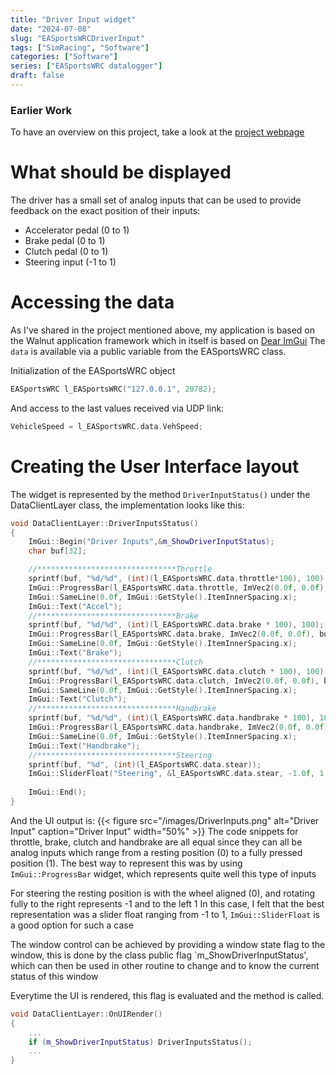 ```yaml
---
title: "Driver Input widget"
date: "2024-07-08"
slug: "EASportsWRCDriverInput"
tags: ["SimRacing", "Software"]
categories: ["Software"]
series: ["EASportsWRC datalogger"]
draft: false
---
```


### Earlier Work
To have an overview on this project, take a look at the [project webpage]


# What should be displayed
The driver has a small set of analog inputs that can be used to provide feedback on the exact position of their inputs:
- Accelerator pedal (0 to 1)
- Brake pedal 		(0 to 1)
- Clutch pedal 		(0 to 1)
- Steering input 	(-1 to 1)

# Accessing the data
As I've shared in the project mentioned above, my application is based on the Walnut application framework which in itself is based on [Dear ImGui]
The `data` is available via a public variable from the EASportsWRC class.

Initialization of the EASportsWRC object
 ```cpp {class="my-class" id="my-codeblock" lineNos=inline tabWidth=2}
EASportsWRC l_EASportsWRC("127.0.0.1", 20782);
 ```
And access to the last values received via UDP link:
 ```cpp {class="my-class" id="my-codeblock" lineNos=inline tabWidth=2}
VehicleSpeed = l_EASportsWRC.data.VehSpeed;
 ```
  
# Creating the User Interface layout

The widget is represented by the method `DriverInputStatus()` under the DataClientLayer class, the implementation looks like this:
```cpp {class="my-class" id="my-codeblock" lineNos=inline tabWidth=2}
void DataClientLayer::DriverInputsStatus()
{
	ImGui::Begin("Driver Inputs",&m_ShowDriverInputStatus);
	char buf[32];

	//*******************************Throttle
	sprintf(buf, "%d/%d", (int)(l_EASportsWRC.data.throttle*100), 100);
	ImGui::ProgressBar(l_EASportsWRC.data.throttle, ImVec2(0.0f, 0.0f),buf);
	ImGui::SameLine(0.0f, ImGui::GetStyle().ItemInnerSpacing.x);
	ImGui::Text("Accel");
	//*******************************Brake
	sprintf(buf, "%d/%d", (int)(l_EASportsWRC.data.brake * 100), 100);
	ImGui::ProgressBar(l_EASportsWRC.data.brake, ImVec2(0.0f, 0.0f), buf);
	ImGui::SameLine(0.0f, ImGui::GetStyle().ItemInnerSpacing.x);
	ImGui::Text("Brake");
	//*******************************Clutch
	sprintf(buf, "%d/%d", (int)(l_EASportsWRC.data.clutch * 100), 100);
	ImGui::ProgressBar(l_EASportsWRC.data.clutch, ImVec2(0.0f, 0.0f), buf);
	ImGui::SameLine(0.0f, ImGui::GetStyle().ItemInnerSpacing.x);
	ImGui::Text("Clutch");
	//*******************************Handbrake
	sprintf(buf, "%d/%d", (int)(l_EASportsWRC.data.handbrake * 100), 100);
	ImGui::ProgressBar(l_EASportsWRC.data.handbrake, ImVec2(0.0f, 0.0f), buf);
	ImGui::SameLine(0.0f, ImGui::GetStyle().ItemInnerSpacing.x);
	ImGui::Text("Handbrake");
	//*******************************Steering
	sprintf(buf, "%d", (int)(l_EASportsWRC.data.stear));
	ImGui::SliderFloat("Steering", &l_EASportsWRC.data.stear, -1.0f, 1.0f, "%.3f", 1);
	
	ImGui::End();
}
```
And the UI output is:
{{< figure src="/images/DriverInputs.png" alt="Driver Input" caption="Driver Input" width="50%" >}}
The code snippets for throttle, brake, clutch and handbrake are all equal since they can all be analog inputs which range from a resting position (0) to a fully pressed position (1). The best way to represent this was by using `ImGui::ProgressBar` widget, which represents quite well this type of inputs

For steering the resting position is with the wheel aligned (0), and rotating fully to the right represents -1 and to the left 1
In this case, I felt that the best representation was a slider float ranging from -1 to 1, `ImGui::SliderFloat` is a good option for such a case

The window control can be achieved by providing a window state flag to the window, this is done by the class public flag `m_ShowDriverInputStatus', which can then be used in other routine to change and to know the current status of this window

Everytime the UI is rendered, this flag is evaluated and the method is called.
```cpp {class="my-class" id="my-codeblock" lineNos=inline tabWidth=2}
void DataClientLayer::OnUIRender()
{
    ...    
    if (m_ShowDriverInputStatus) DriverInputsStatus();
    ...
}

```

[Dear ImGui]:https://www.dearimgui.com/
[project webpage]:/projects/ea-sports-wrc-datalogger/
